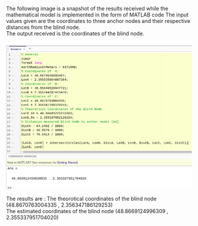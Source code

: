 The following image is a snapshot of the results received while the mathematical model is implemented in the form of MATLAB code
The input values given are the coordinates to three anchor nodes and their respective distances from the blind node.\
The output received is the coordinates of the blind node.

![Snapshot](MATLAB.png)

The results are : The theorotical coordinates of the blind node (48.8670763004335 , 2.356347186129253)\
                    The estimated coordinates of the blind node (48.8669124996309 , 2.355337951704020)
